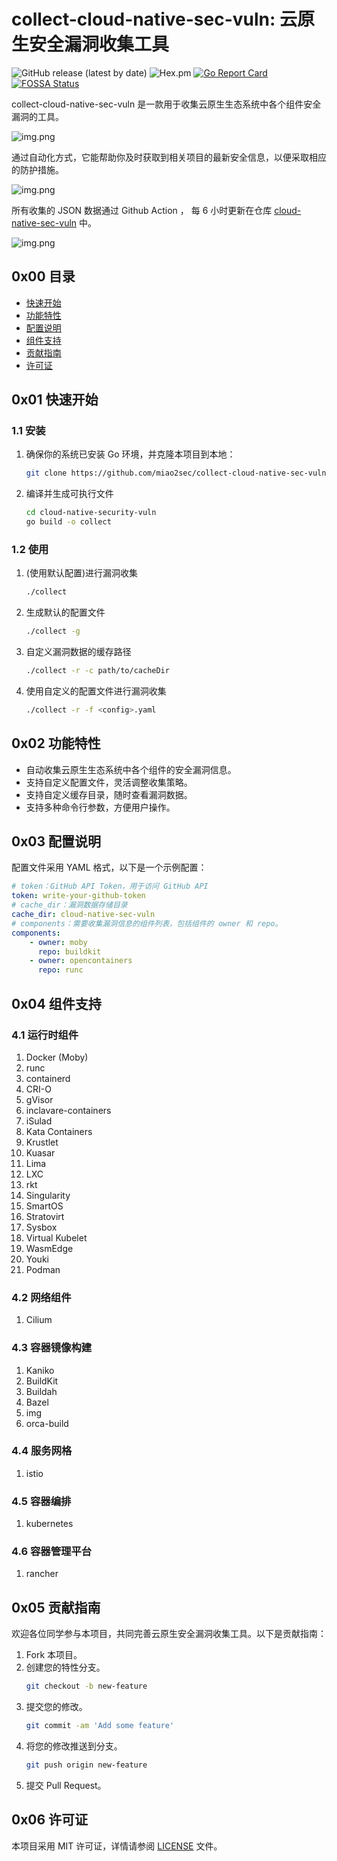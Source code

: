 # collect-cloud-native-sec-vuln: 云原生安全漏洞收集工具

![GitHub release (latest by date)](https://img.shields.io/github/v/release/miao2sec/collect-cloud-native-sec-vuln)
![Hex.pm](https://img.shields.io/hexpm/l/apa)
[![Go Report Card](https://goreportcard.com/badge/github.com/miao2sec/collect-cloud-native-sec-vuln)](https://goreportcard.com/report/github.com/miao2sec/collect-cloud-native-sec-vuln)
[![FOSSA Status](https://app.fossa.com/api/projects/custom%2B37386%2Fgithub.com%2Fksoclabs%2Fkbom.svg?type=shield)](https://app.fossa.com/projects/custom%2B37386%2Fgithub.com%2Fksoclabs%2Fkbom?ref=badge_shield)

collect-cloud-native-sec-vuln 是一款用于收集云原生生态系统中各个组件安全漏洞的工具。

![img.png](imgs/img_0.png)

通过自动化方式，它能帮助你及时获取到相关项目的最新安全信息，以便采取相应的防护措施。

![img.png](imgs/img_1.png)

所有收集的 JSON 数据通过 Github Action ， 每 6 小时更新在仓库 [cloud-native-sec-vuln](https://github.com/miao2sec/cloud-native-sec-vuln) 中。

![img.png](imgs/img.png)

## 0x00 目录

- [快速开始](#0x01-快速开始)
- [功能特性](#0x02-功能特性)
- [配置说明](#0x03-配置说明)
- [组件支持](#0x04-组件支持)
- [贡献指南](#0x05-贡献指南)
- [许可证](#0x06-许可证)

## 0x01 快速开始

### 1.1 安装

1. 确保你的系统已安装 Go 环境，并克隆本项目到本地：
    ```bash
    git clone https://github.com/miao2sec/collect-cloud-native-sec-vuln.git
    ```
2. 编译并生成可执行文件
    ```bash
   cd cloud-native-security-vuln
   go build -o collect
    ```
### 1.2 使用

1. (使用默认配置)进行漏洞收集
    ```bash
    ./collect
    ```
2. 生成默认的配置文件
    ```bash
    ./collect -g
    ```
3. 自定义漏洞数据的缓存路径
    ```bash
    ./collect -r -c path/to/cacheDir
    ```

4. 使用自定义的配置文件进行漏洞收集
    ```bash
    ./collect -r -f <config>.yaml
    ```

## 0x02 功能特性

- 自动收集云原生生态系统中各个组件的安全漏洞信息。
- 支持自定义配置文件，灵活调整收集策略。
- 支持自定义缓存目录，随时查看漏洞数据。
- 支持多种命令行参数，方便用户操作。

## 0x03 配置说明

配置文件采用 YAML 格式，以下是一个示例配置：

```yaml
# token：GitHub API Token，用于访问 GitHub API
token: write-your-github-token
# cache_dir：漏洞数据存储目录
cache_dir: cloud-native-sec-vuln
# components：需要收集漏洞信息的组件列表，包括组件的 owner 和 repo。
components:
    - owner: moby
      repo: buildkit
    - owner: opencontainers
      repo: runc
```

## 0x04 组件支持

### 4.1 运行时组件

1. Docker (Moby)
2. runc
3. containerd
4. CRI-O
5. gVisor
6. inclavare-containers
7. iSulad
8. Kata Containers
9. Krustlet
10. Kuasar
11. Lima
12. LXC
13. rkt
14. Singularity
15. SmartOS
16. Stratovirt
17. Sysbox
18. Virtual Kubelet
19. WasmEdge
20. Youki
21. Podman

### 4.2 网络组件

1. Cilium

### 4.3 容器镜像构建

1. Kaniko
2. BuildKit
3. Buildah
4. Bazel
5. img
6. orca-build

### 4.4 服务网格

1. istio

### 4.5 容器编排

1. kubernetes

### 4.6 容器管理平台

1. rancher

## 0x05 贡献指南

欢迎各位同学参与本项目，共同完善云原生安全漏洞收集工具。以下是贡献指南：

1. Fork 本项目。
2. 创建您的特性分支。
    ```bash
    git checkout -b new-feature
    ```
3. 提交您的修改。
    ```bash
    git commit -am 'Add some feature'
    ```
4. 将您的修改推送到分支。
    ```bash
    git push origin new-feature
    ```
5. 提交 Pull Request。

## 0x06 许可证

本项目采用 MIT 许可证，详情请参阅 [LICENSE](./LICENSE) 文件。